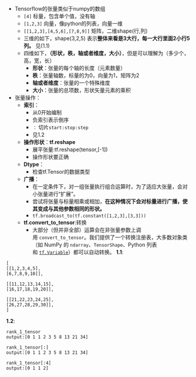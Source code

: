 - Tensorflow的张量类似于numpy的数组
	- `[4]` 标量，包含单个值，没有轴
	- `[1,2,3]`  向量，像python的列表，向量一维
	- `[[1,2,3],[4,5,6],[7,8,9]]` 矩阵，二维shape(行,列)
	- 三维的如下，shape(3,2,5) 表示**整体来看是3大行，每一大行里面2小行5列。** 见(1.1)
	- 四维如下，**（形状，秩，轴或者维度，大小）**，但是可以理解为（多少个，高，宽，长）
		- **形状**：张量的每个轴的长度（元素数量）
		- **秩**：张量轴数，标量的为0，向量为1，矩阵为2
		- **轴或者维度**：张量的一个特殊维度
		- **大小**：张量的总项数，形状矢量元素的乘积
- 张量操作：
	- **索引**：
		- 从0开始编制
		- 负索引表示倒序
		- `：` 切片`start:stop:step` 
		- 见1.2
	- **操作形状**：**tf.reshape**
		- 展平张量:tf.reshape(tensor,[-1])
		- 操作形状要正确
	- **Dtype**：
		- 检查tf.Tensor的数据类型
	- **广播**：
		- 在一定条件下，对一组张量执行组合运算时，为了适应大张量，会对小张量进行“扩展”。
		- 尝试将张量与标量相乘或相加，**在这种情况下会对标量进行广播，使其变成与其他参数相同的形状。**
		- `tf.broadcast_to(tf.constant([1,2,3],[3,3]))`
	- **tf.convert_to_tensor**:转换
		- 大部分（但并非全部）运算会在非张量参数上调用 `convert_to_tensor`。我们提供了一个转换注册表，大多数对象类（如 NumPy 的 `ndarray`、`TensorShape`、Python 列表和 [`tf.Variable`](https://tensorflow.google.cn/api_docs/python/tf/Variable?hl=zh-cn)）都可以自动转换。
 **1.1**:
```
[
[[1,2,3,4,5],
[6,7,8,9,10]],

[[11,12,13,14,15],
[16,17,18,19,20]],

[[21,22,23,24,25],
[26,27,28,29,30]],
]
``` 
**1.2**:
```
rank_1_tensor
output:[0 1 1 2 3 5 8 13 21 34]

rank_1_tensor[:]
output:[0 1 1 2 3 5 8 13 21 34]

rank_1_tensor[:4]
output:[0 1 1 2]
```

